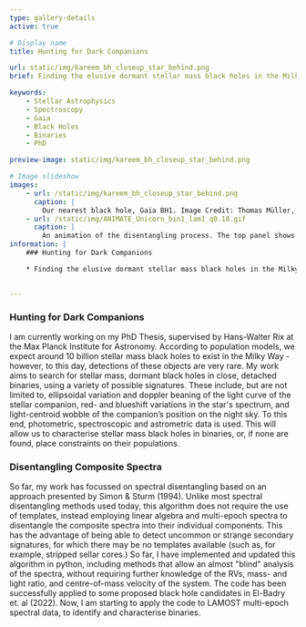 ```yaml
---
type: gallery-details
active: true

# Display name
title: Hunting for Dark Companions

url: static/img/kareem_bh_closeup_star_behind.png
brief: Finding the elusive dormant stellar mass black holes in the Milky Way.

keywords:
    - Stellar Astrophysics
    - Spectroscopy
    - Gaia
    - Black Holes
    - Binaries
    - PhD

preview-image: static/img/kareem_bh_closeup_star_behind.png

# Image slideshow
images:
    - url: /static/img/kareem_bh_closeup_star_behind.png
      caption: |
        Our nearest black hole, Gaia BH1. Image Credit: Thomas Müller, HdA/MPIA
    - url: /static/img/ANIMATE_Unicorn_bin1_lam1_q0.18.gif
      caption: |
        An animation of the disentangling process. The top panel shows the observed spectra, the middle panel shows the disentangled spectra, and the bottom panel shows the residuals. The disentangled spectra are shown in red and blue, and the residuals are shown in black.
information: |
    ### Hunting for Dark Companions

    * Finding the elusive dormant stellar mass black holes in the Milky Way.


---
```


### Hunting for Dark Companions

I am currently working on my PhD Thesis, supervised by Hans-Walter Rix at the Max Planck Institute for Astronomy. According to population models, we expect around 10 billion stellar mass black holes to exist in the Milky Way - however, to this day, detections of these objects are very rare. My work aims to search for stellar mass, dormant black holes in close, detached binaries, using a variety of possible signatures. These include, but are not limited to, ellipsoidal variation and doppler beaning of the light curve of the stellar companion, red- and blueshift variations in the star's spectrum, and light-centroid wobble of the companion’s position on the night sky. To this end, photometric, spectroscopic and astrometric data is used. This will allow us to characterise stellar mass black holes in binaries, or, if none are found, place constraints on their populations.

### Disentangling Composite Spectra

So far, my work has focussed on spectral disentangling based on an approach presented by Simon & Sturm (1994). Unlike most spectral disentangling methods used today, this algorithm does not require the use of templates, instead employing linear algebra and multi-epoch spectra to disentangle the composite spectra into their individual components. This has the advantage of being able to detect uncommon or strange secondary signatures, for which there may be no templates available (such as, for example, stripped sellar cores.) So far, I have implemented and updated this algorithm in python, including methods that allow an almost "blind" analysis of the spectra, without requiring further knowledge of the RVs, mass- and light ratio, and centre-of-mass velocity of the system. The code has been successfully applied to some proposed black hole candidates in El-Badry et. al (2022). Now, I am starting to apply the code to LAMOST multi-epoch spectral data, to identify and characterise binaries.